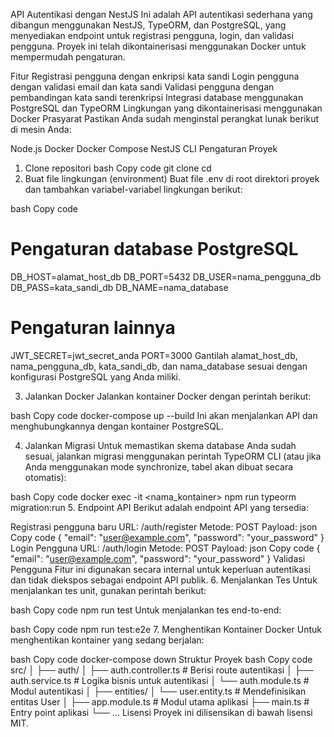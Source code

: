 API Autentikasi dengan NestJS
Ini adalah API autentikasi sederhana yang dibangun menggunakan NestJS, TypeORM, dan PostgreSQL, yang menyediakan endpoint untuk registrasi pengguna, login, dan validasi pengguna. Proyek ini telah dikontainerisasi menggunakan Docker untuk mempermudah pengaturan.

Fitur
Registrasi pengguna dengan enkripsi kata sandi
Login pengguna dengan validasi email dan kata sandi
Validasi pengguna dengan pembandingan kata sandi terenkripsi
Integrasi database menggunakan PostgreSQL dan TypeORM
Lingkungan yang dikontainerisasi menggunakan Docker
Prasyarat
Pastikan Anda sudah menginstal perangkat lunak berikut di mesin Anda:

Node.js
Docker
Docker Compose
NestJS CLI
Pengaturan Proyek
1. Clone repositori
bash
Copy code
git clone <repository-url>
cd <project-directory>
2. Buat file lingkungan (environment)
Buat file .env di root direktori proyek dan tambahkan variabel-variabel lingkungan berikut:

bash
Copy code
# Pengaturan database PostgreSQL
DB_HOST=alamat_host_db
DB_PORT=5432
DB_USER=nama_pengguna_db
DB_PASS=kata_sandi_db
DB_NAME=nama_database

# Pengaturan lainnya
JWT_SECRET=jwt_secret_anda
PORT=3000
Gantilah alamat_host_db, nama_pengguna_db, kata_sandi_db, dan nama_database sesuai dengan konfigurasi PostgreSQL yang Anda miliki.

3. Jalankan Docker
Jalankan kontainer Docker dengan perintah berikut:

bash
Copy code
docker-compose up --build
Ini akan menjalankan API dan menghubungkannya dengan kontainer PostgreSQL.

4. Jalankan Migrasi
Untuk memastikan skema database Anda sudah sesuai, jalankan migrasi menggunakan perintah TypeORM CLI (atau jika Anda menggunakan mode synchronize, tabel akan dibuat secara otomatis):

bash
Copy code
docker exec -it <nama_kontainer> npm run typeorm migration:run
5. Endpoint API
Berikut adalah endpoint API yang tersedia:

Registrasi pengguna baru
URL: /auth/register
Metode: POST
Payload:
json
Copy code
{
  "email": "user@example.com",
  "password": "your_password"
}
Login Pengguna
URL: /auth/login
Metode: POST
Payload:
json
Copy code
{
  "email": "user@example.com",
  "password": "your_password"
}
Validasi Pengguna
Fitur ini digunakan secara internal untuk keperluan autentikasi dan tidak diekspos sebagai endpoint API publik.
6. Menjalankan Tes
Untuk menjalankan tes unit, gunakan perintah berikut:

bash
Copy code
npm run test
Untuk menjalankan tes end-to-end:

bash
Copy code
npm run test:e2e
7. Menghentikan Kontainer Docker
Untuk menghentikan kontainer yang sedang berjalan:

bash
Copy code
docker-compose down
Struktur Proyek
bash
Copy code
src/
│
├── auth/
│   ├── auth.controller.ts  # Berisi route autentikasi
│   ├── auth.service.ts     # Logika bisnis untuk autentikasi
│   └── auth.module.ts      # Modul autentikasi
│
├── entities/
│   └── user.entity.ts      # Mendefinisikan entitas User
│
├── app.module.ts           # Modul utama aplikasi
├── main.ts                 # Entry point aplikasi
└── ...
Lisensi
Proyek ini dilisensikan di bawah lisensi MIT.